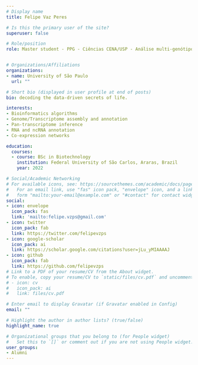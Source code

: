 ```yaml
---
# Display name
title: Felipe Vaz Peres

# Is this the primary user of the site?
superuser: false

# Role/position
role: Master student - PPG - Ciências CENA/USP - Análise multi-genótipo de RNAs longos não codificantes em cana-de-açúcar


# Organizations/Affiliations
organizations:
- name: University of São Paulo
  url: ""

# Short bio (displayed in user profile at end of posts)
bio: decoding the data-driven secrets of life.

interests:
- Bioinformatics algorithms
- Genome/Transcriptome assembly and annotation
- Pan-transcriptome inference 
- RNA and ncRNA annotation
- Co-expression networks

education:
  courses:
  - course: BSc in Biotechnology
    institution: Federal University of São Carlos, Araras, Brazil
    year: 2022

# Social/Academic Networking
# For available icons, see: https://sourcethemes.com/academic/docs/page-builder/#icons
#   For an email link, use "fas" icon pack, "envelope" icon, and a link in the
#   form "mailto:your-email@example.com" or "#contact" for contact widget.
social:
- icon: envelope
  icon_pack: fas
  link: 'mailto:felipe.vzps@gmail.com'
- icon: twitter
  icon_pack: fab
  link: https://twitter.com/felipevzps
- icon: google-scholar
  icon_pack: ai
  link: https://scholar.google.com/citations?user=jLu_yMIAAAAJ
- icon: github
  icon_pack: fab
  link: https://github.com/felipevzps
# Link to a PDF of your resume/CV from the About widget.
# To enable, copy your resume/CV to `static/files/cv.pdf` and uncomment the lines below.
# - icon: cv
#   icon_pack: ai
#   link: files/cv.pdf

# Enter email to display Gravatar (if Gravatar enabled in Config)
email: ""

# Highlight the author in author lists? (true/false)
highlight_name: true

# Organizational groups that you belong to (for People widget)
#   Set this to `[]` or comment out if you are not using People widget.
user_groups:
- Alumni
---
```

